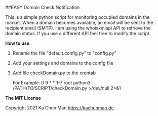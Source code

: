 ##EASY Domain Check Notification

This is a simple python script for monitoring occupied domains in the market.
When a domain becomes available, an email will be sent to the recipient email (SMTP).
I am using the whoisxmlapi API to retrieve the domain status. 
If you use a different API feel free to modify the script.

**How to use** 
1. Rename the file "default.config.py" to "config.py"
2. Add your settings and domains to the config file
3. Add file checkDomain.py to the crontab 
   
   For Example: 0 9 * * 1-7 root python3 /PATH/TO/SCRIPT/checkDomain.py >/dev/null 2>&1


**The MIT License**

Copyright 2021 Ka Chun Man <https://kachunman.de>



   
